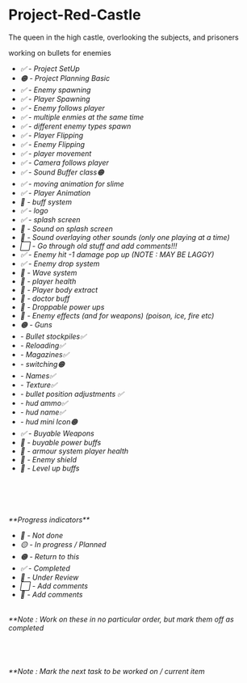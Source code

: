 # Project-Red-Castle
The queen in the high castle, overlooking the subjects, and prisoners


 working on bullets for enemies
<p>
  <em>
  <ul>
    <li>✅ - Project SetUp</li>
    <li>🟠 - Project Planning Basic</li>
    <li>✅ - Enemy spawning</li>
    <li>✅ - Player Spawning</li>
    <li>✅ - Enemy follows player</li>
    <li>✅ - multiple enmies at the same time</li>
    <li>✅ - different enemy types spawn</li>
    <li>✅ - Player Flipping</li>
    <li>✅ - Enemy Flipping</li>
    <li>✅ - player movement</li>
    <li>✅ - Camera follows player</li>
    <li>✅ - Sound Buffer class🟠</li>
    <li>✅ - moving animation for slime</li>
    <li>✅ - Player Animation</li>
    <li>🔷 - buff system</li>
    <li>✅ - logo</li>
    <li>✅ - splash screen</li>
    <li>🔷 - Sound on splash screen</li>
    <li>🐛 - Sound overlaying other sounds (only one playing at a time)</li>
    <li>⬜ - Go through old stuff and add comments!!!</li>
    <li>✅ - Enemy hit -1 damage pop up (NOTE : MAY BE LAGGY)</li>
    <li>✅ - Enemy drop system</li>
    <li>🔴 - Wave system</li>
    <li>🔴 - player health</li>
    <li>🔴 - Player body extract</li>
    <li>🔴 - doctor buff</li>
    <li>🔴 - Droppable power ups</li>
    <li>🔴 - Enemy effects (and for weapons) (poison, ice, fire etc)</li>
    <li>🟠 - Guns</li>
        <li>     - Bullet stockpiles✅</li>
        <li>     - Reloading✅</li>
        <li>     - Magazines✅</li>
        <li>     - switching🟠</li>
        <li>     - Names✅</li>
        <li>     - Texture✅</li>
        <li>     - bullet position adjustments ✅</li>
        <li>     - hud ammo✅</li>
        <li>     - hud name✅</li>
        <li>     - hud mini Icon🟠</li>
    <li>✅ - Buyable Weapons</li>
    <li>🔴 - buyable power buffs</li>
    <li>🔴 - armour system player health</li>
    <li>🔴 - Enemy shield</li>
    <li>🔴 - Level up buffs</li>
  </ul>
<br><br><br>
  </em></p>
    <h6><em>**Progress indicators**</em>
     <ul>
       <li>🔴 - Not done</li>
       <li>🟡 - In progress / Planned</li>
       <li>🟠 - Return to this</li>
       <li>✅ - Completed</li>
       <li>🔷 - Under Review</li>
       <li>⬜ - Add comments</li>
       <li>🐛 - Add comments</li>
     </ul>
    </h6>
  </em>
  <em>
  <h6>**Note : Work on these in no particular order, but mark them off as completed</h6><br>
  <h6>**Note : Mark the next task to be worked on / current item</h6>
  </em>